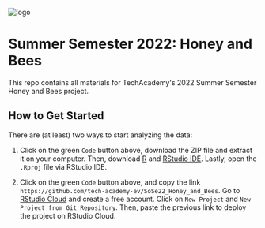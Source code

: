 ![logo](https://github.com/tech-academy-ev/SoSe22_Honey_and_Bees/blob/main/logos/Goethe_Bee.png?raw=true)

# Summer Semester 2022: Honey and Bees

This repo contains all materials for TechAcademy's 2022 Summer Semester Honey and Bees project.

## How to Get Started

There are (at least) two ways to start analyzing the data:

1. Click on the green `Code` button above, download the ZIP file and extract it on your computer. Then, download [R](https://www.r-project.org) and [RStudio IDE](https://www.rstudio.com/products/rstudio/download/). Lastly, open the `.Rproj` file via RStudio IDE.

2. Click on the green `Code` button above, and copy the link `https://github.com/tech-academy-ev/SoSe22_Honey_and_Bees`. Go to [RStudio Cloud](https://www.rstudio.com/products/cloud/) and create a free account. Click on `New Project` and `New Project from Git Repository`. Then, paste the previous link to deploy the project on RStudio Cloud.
 